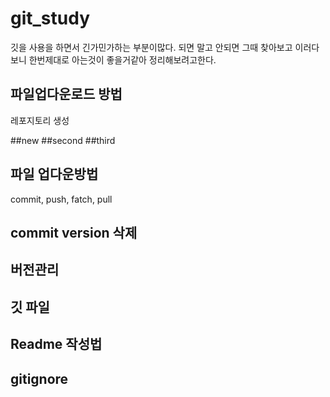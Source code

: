 # git_study
깃을 사용을 하면서 긴가민가하는 부분이많다.
되면 말고 안되면 그때 찾아보고 이러다보니 한번제대로 아는것이 좋을거같아 정리해보려고한다.

## 파일업다운로드 방법
레포지토리 생성



##new
##second ##third
## 파일 업다운방법
commit, push, fatch, pull

## commit version 삭제

## 버전관리

## 깃 파일
## Readme 작성법

## gitignore
